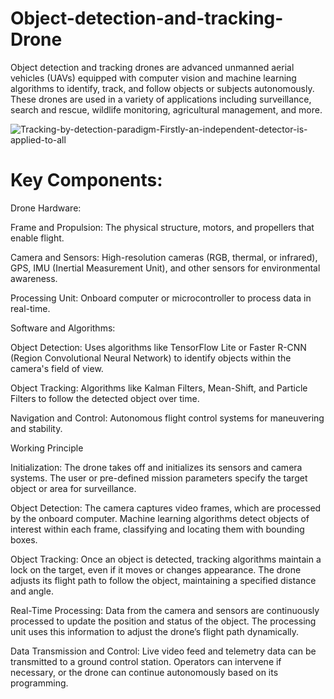 # Object-detection-and-tracking-Drone
Object detection and tracking drones are advanced unmanned aerial vehicles (UAVs) equipped with computer vision and machine learning algorithms to identify, track, and follow objects or subjects autonomously. 
These drones are used in a variety of applications including surveillance, search and rescue, wildlife monitoring, agricultural management, and more.

![Tracking-by-detection-paradigm-Firstly-an-independent-detector-is-applied-to-all](https://github.com/monil667/Object-Detection-and-Tracking-Drone/assets/114842275/0c698e48-1f94-4e16-93cf-e90524c80c05)

# Key Components:

Drone Hardware:

Frame and Propulsion: The physical structure, motors, and propellers that enable flight.

Camera and Sensors: High-resolution cameras (RGB, thermal, or infrared), GPS, IMU (Inertial Measurement Unit), and other sensors for environmental awareness.

Processing Unit: Onboard computer or microcontroller to process data in real-time.

Software and Algorithms:

Object Detection: Uses algorithms like TensorFlow Lite or Faster R-CNN (Region Convolutional Neural Network) to identify objects within the camera's field of view.

Object Tracking: Algorithms like Kalman Filters, Mean-Shift, and Particle Filters to follow the detected object over time.

Navigation and Control: Autonomous flight control systems for maneuvering and stability.

Working Principle

Initialization:
The drone takes off and initializes its sensors and camera systems.
The user or pre-defined mission parameters specify the target object or area for surveillance.

Object Detection:
The camera captures video frames, which are processed by the onboard computer.
Machine learning algorithms detect objects of interest within each frame, classifying and locating them with bounding boxes.

Object Tracking:
Once an object is detected, tracking algorithms maintain a lock on the target, even if it moves or changes appearance.
The drone adjusts its flight path to follow the object, maintaining a specified distance and angle.

Real-Time Processing:
Data from the camera and sensors are continuously processed to update the position and status of the object.
The processing unit uses this information to adjust the drone’s flight path dynamically.

Data Transmission and Control:
Live video feed and telemetry data can be transmitted to a ground control station.
Operators can intervene if necessary, or the drone can continue autonomously based on its programming.
